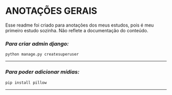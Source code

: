 # ANOTAÇÕES GERAIS

Esse readme foi criado para anotações dos meus estudos, pois é meu primeiro estudo sozinha. Não reflete a documentação do conteúdo.

### **_Para criar admin django:_**
`python manage.py createsuperuser`
___

### **_Para poder adicionar mídias:_**
`pip install pillow`
___
